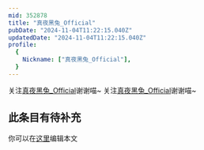 ```yaml
---
mid: 352878
title: "真夜黑兔_Official"
pubDate: "2024-11-04T11:22:15.040Z"
updatedDate: "2024-11-04T11:22:15.040Z"
profile:
  {
    Nickname: ["真夜黑兔_Official"],
  }
---
```


关注[真夜黑兔_Official](https://space.bilibili.com/352878)谢谢喵~ 关注[真夜黑兔_Official](https://space.bilibili.com/352878)谢谢喵~

## 此条目有待补充
你可以在[这里](https://github.com/Yuhanawa/VTuber.ICU/edit/master/src/content/v/真夜黑兔_Official/index.md)编辑本文
